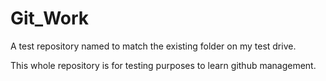 Git_Work
================

A test repository named to match the existing folder on my test drive.

This whole repository is for testing purposes to learn github management.
